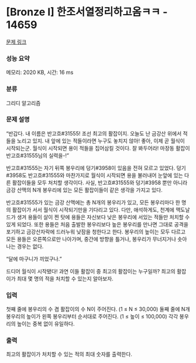 # [Bronze I] 한조서열정리하고옴ㅋㅋ - 14659 

[문제 링크](https://www.acmicpc.net/problem/14659) 

### 성능 요약

메모리: 2020 KB, 시간: 16 ms

### 분류

그리디 알고리즘

### 문제 설명

<p>“반갑다. 내 이름은 반고흐#31555! 조선 최고의 활잡이지. 오늘도 난 금강산 위에서 적들을 노리고 있지. 내 앞에 있는 적들이라면 누구도 놓치지 않아! 좋아, 이제 곧 월식이 시작되는군. 월식이 시작되면 용이 적들을 집어삼킬 것이다. 잘 봐두어라! 마장동 활잡이 반고흐#31555님의 실력을-!”</p>

<p>반고흐#31555는 자기 뒤쪽 봉우리에 덩기#3958이 있음을 전혀 모르고 있었다. 덩기#3958도 반고흐#31555와 마찬가지로 월식이 시작되면 용을 불러내어 눈앞에 있는 다른 활잡이들을 모두 처치할 생각이다. 사실, 반고흐#31555와 덩기#3958 뿐만 아니라 금강 산맥의 N개 봉우리에 있는 모든 활잡이들이 같은 생각을 가지고 있다.</p>

<p>반고흐#31555가 있는 금강 산맥에는 총 N개의 봉우리가 있고, 모든 봉우리마다 한 명의 활잡이가 서서 월식이 시작되기만을 기다리고 있다. 다만, 애석하게도, 천계에 맥도날드가 생겨 용들이 살이 찐 탓에 용들은 자신보다 낮은 봉우리에 서있는 적들만 처치할 수 있게 되었다. 또한 용들은 처음 출발한 봉우리보다 높은 봉우리를 만나면 그대로 공격을 포기하고 금강산자락에 드러누워 낮잠을 청한다고 한다. 봉우리의 높이는 모두 다르고 모든 용들은 오른쪽으로만 나아가며, 중간에 방향을 틀거나, 봉우리가 무너지거나 솟아나는 경우는 없다.</p>

<p>“달에 마구니가 끼었구나.”</p>

<p>드디어 월식이 시작됐다! 과연 이들 활잡이 중 최고의 활잡이는 누구일까? 최고의 활잡이가 최대 몇 명의 적을 처치할 수 있는지 알아보자.</p>

### 입력 

 <p>첫째 줄에 봉우리의 수 겸 활잡이의 수 N이 주어진다. (1 ≤ N ≤ 30,000) 둘째 줄에 N개 봉우리의 높이가 왼쪽 봉우리부터 순서대로 주어진다. (1 ≤ 높이 ≤ 100,000) 각각 봉우리의 높이는 중복 없이 유일하다.</p>

### 출력 

 <p>최고의 활잡이가 처치할 수 있는 적의 최대 숫자를 출력한다.</p>

